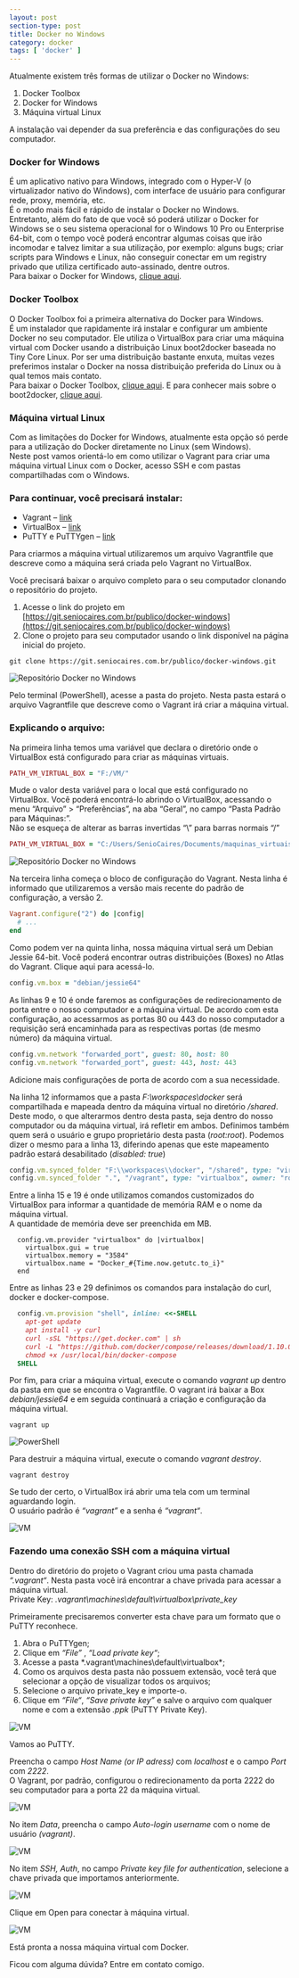 ```yaml
---
layout: post
section-type: post
title: Docker no Windows
category: docker
tags: [ 'docker' ]
---
```


Atualmente existem três formas de utilizar o Docker no Windows:

1. Docker Toolbox
2. Docker for Windows
3. Máquina virtual Linux

A instalação vai depender da sua preferência e das configurações do seu computador.

### Docker for Windows
É um aplicativo nativo para Windows, integrado com o Hyper-V (o virtualizador nativo do Windows), com interface de usuário para configurar rede, proxy, memória, etc.  
É o modo mais fácil e rápido de instalar o Docker no Windows.  
Entretanto, além do fato de que você só poderá utilizar o Docker for Windows se o seu sistema operacional for o Windows 10 Pro ou Enterprise 64-bit, com o tempo você poderá encontrar algumas coisas que irão incomodar e talvez limitar a sua utilização, por exemplo: alguns bugs; criar scripts para Windows e Linux, não conseguir conectar em um registry privado que utiliza certificado auto-assinado, dentre outros.  
Para baixar o Docker for Windows, [clique aqui](https://www.docker.com/products/docker#/windows).

### Docker Toolbox
O Docker Toolbox foi a primeira alternativa do Docker para Windows.  
É um instalador que rapidamente irá instalar e configurar um ambiente Docker no seu computador. Ele utiliza o VirtualBox para criar uma máquina virtual com Docker usando a distribuição Linux boot2docker baseada no Tiny Core Linux. Por ser uma distribuição bastante enxuta, muitas vezes preferimos instalar o Docker na nossa distribuição preferida do Linux ou à qual temos mais contato.  
Para baixar o Docker Toolbox, [clique aqui](https://www.docker.com/products/docker-toolbox). E para conhecer mais sobre o boot2docker, [clique aqui](http://boot2docker.io/).

### Máquina virtual Linux
Com as limitações do Docker for Windows, atualmente esta opção só perde para a utilização do Docker diretamente no Linux (sem Windows).  
Neste post vamos orientá-lo em como utilizar o Vagrant para criar uma máquina virtual Linux com o Docker, acesso SSH e com pastas compartilhadas com o Windows.

### Para continuar, você precisará instalar:

- Vagrant – [link](https://www.vagrantup.com/downloads.html)
- VirtualBox – [link](https://www.virtualbox.org/wiki/Downloads)
- PuTTY e PuTTYgen – [link](http://www.chiark.greenend.org.uk/~sgtatham/putty/latest.html)

Para criarmos a máquina virtual utilizaremos um arquivo Vagrantfile que descreve como a máquina será criada pelo Vagrant no VirtualBox.

Você precisará baixar o arquivo completo para o seu computador clonando o repositório do projeto.

1. Acesse o link do projeto em [https://git.seniocaires.com.br/publico/docker-windows](https://git.seniocaires.com.br/publico/docker-windows)
2. Clone o projeto para seu computador usando o link disponível na página inicial do projeto.

```shell
git clone https://git.seniocaires.com.br/publico/docker-windows.git
```

![Repositório Docker no Windows](/img/2017/docker-windows-repositorio.png)

Pelo terminal (PowerShell), acesse a pasta do projeto. Nesta pasta estará o arquivo Vagrantfile que descreve como o Vagrant irá criar a máquina virtual.

### Explicando o arquivo:

Na primeira linha temos uma variável que declara o diretório onde o VirtualBox está configurado para criar as máquinas virtuais.

```ruby
PATH_VM_VIRTUAL_BOX = "F:/VM/"
```

Mude o valor desta variável para o local que está configurado no VirtualBox. Você poderá encontrá-lo abrindo o VirtualBox, acessando o menu “Arquivo” > “Preferências”, na aba “Geral”, no campo “Pasta Padrão para Máquinas:”.  
Não se esqueça de alterar as barras invertidas “\” para barras normais “/”

```ruby
PATH_VM_VIRTUAL_BOX = "C:/Users/SenioCaires/Documents/maquinas_virtuais"
```

![Repositório Docker no Windows](/img/2017/docker-windows-repositorio.png)

Na terceira linha começa o bloco de configuração do Vagrant. Nesta linha é informado que utilizaremos a versão mais recente do padrão de configuração, a versão 2.

```ruby
Vagrant.configure("2") do |config|
  # ...
end
```

Como podem ver na quinta linha, nossa máquina virtual será um Debian Jessie 64-bit. Você poderá encontrar outras distribuições (Boxes) no Atlas do Vagrant. Clique aqui para acessá-lo.

```ruby
config.vm.box = "debian/jessie64"
```

As linhas 9 e 10 é onde faremos as configurações de redirecionamento de porta entre o nosso computador e a máquina virtual. De acordo com esta configuração, ao acessarmos as portas 80 ou 443 do nosso computador a requisição será encaminhada para as respectivas portas (de mesmo número) da máquina virtual.

```ruby
config.vm.network "forwarded_port", guest: 80, host: 80
config.vm.network "forwarded_port", guest: 443, host: 443
```

Adicione mais configurações de porta de acordo com a sua necessidade.

Na linha 12 informamos que a pasta *F:\workspaces\docker* será compartilhada e mapeada dentro da máquina virtual no diretório */shared*. Deste modo, o que alterarmos dentro desta pasta, seja dentro do nosso computador ou da máquina virtual, irá refletir em ambos. Definimos também quem será o usuário e grupo proprietário desta pasta (*root:root*). Podemos dizer o mesmo para a linha 13, diferindo apenas que este mapeamento padrão estará desabilitado (*disabled: true*)

```ruby
config.vm.synced_folder "F:\\workspaces\\docker", "/shared", type: "virtualbox", owner: "root", group: "root"
config.vm.synced_folder ".", "/vagrant", type: "virtualbox", owner: "root", group: "root", disabled: true
```

Entre a linha 15 e 19 é onde utilizamos comandos customizados do VirtualBox para informar a quantidade de memória RAM e o nome da máquina virtual.  
A quantidade de memória deve ser preenchida em MB.

```rubby
  config.vm.provider "virtualbox" do |virtualbox|
    virtualbox.gui = true
    virtualbox.memory = "3584"
    virtualbox.name = "Docker_#{Time.now.getutc.to_i}"
  end
```

Entre as linhas 23 e 29 definimos os comandos para instalação do curl, docker e docker-compose.

```ruby
  config.vm.provision "shell", inline: <<-SHELL
    apt-get update
    apt install -y curl
    curl -sSL "https://get.docker.com" | sh
    curl -L "https://github.com/docker/compose/releases/download/1.10.0/docker-compose-$(uname -s)-$(uname -m)" -o /usr/local/bin/docker-compose
    chmod +x /usr/local/bin/docker-compose
  SHELL
```

Por fim, para criar a máquina virtual, execute o comando *vagrant up* dentro da pasta em que se encontra o Vagrantfile. O vagrant irá baixar a Box *debian/jessie64* e em seguida continuará a criação e configuração da máquina virtual.

```shell
vagrant up
```

![PowerShell](/img/2017/docker-windows-powershell.png)

Para destruir a máquina virtual, execute o comando *vagrant destroy*.

```shell
vagrant destroy
```

Se tudo der certo, o VirtualBox irá abrir uma tela com um terminal aguardando login.  
O usuário padrão é *“vagrant”* e a senha é *“vagrant“*.

![VM](/img/2017/docker-windows-vm.png)

### Fazendo uma conexão SSH com a máquina virtual

Dentro do diretório do projeto o Vagrant criou uma pasta chamada *“.vagrant“*. Nesta pasta você irá encontrar a chave privada para acessar a máquina virtual.  
Private Key: *.vagrant\machines\default\virtualbox\private_key*

Primeiramente precisaremos converter esta chave para um formato que o PuTTY reconhece.

1. Abra o PuTTYgen;
2. Clique em *“File”* , *“Load private key“*;
3. Acesse a pasta *.vagrant\machines\default\virtualbox\*;
4. Como os arquivos desta pasta não possuem extensão, você terá que selecionar a opção de visualizar todos os arquivos;
5. Selecione o arquivo private_key e importe-o.
6. Clique em *“File“*, *“Save private key”* e salve o arquivo com qualquer nome e com a extensão *.ppk* (PuTTY Private Key).

![VM](/img/2017/docker-windows-tipo-key.png)

Vamos ao PuTTY.

Preencha o campo *Host Name (or IP adress)* com *localhost* e o campo *Port* com *2222*.  
O Vagrant, por padrão, configurou o redirecionamento da porta 2222 do seu computador para a porta 22 da máquina virtual.

![VM](/img/2017/docker-windows-putty.png)

No item *Data*, preencha o campo *Auto-login username* com o nome de usuário *(vagrant)*.

![VM](/img/2017/docker-windows-putty-data.png)

No item *SSH, Auth*, no campo *Private key file for authentication*, selecione a chave privada que importamos anteriormente.

![VM](/img/2017/docker-windows-putty-private-key.png)

Clique em Open para conectar à máquina virtual.

![VM](/img/2017/docker-windows-putty-vagrant-docker.png)

Está pronta a nossa máquina virtual com Docker.

Ficou com alguma dúvida? Entre em contato comigo.



